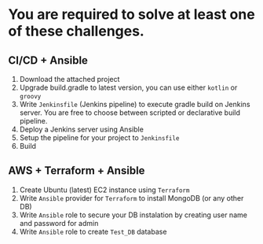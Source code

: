 # You are required to solve at least one of these challenges.

## CI/CD + Ansible

1. Download the attached project
1. Upgrade build.gradle to latest version, you can use either `kotlin` or `groovy`
1. Write `Jenkinsfile` (Jenkins pipeline) to execute gradle build on Jenkins server. You are free to choose between scripted or declarative build pipeline.
1. Deploy a Jenkins server using Ansible
1. Setup the pipeline for your project to `Jenkinsfile`
1. Build

## AWS + Terraform + Ansible

1. Create Ubuntu (latest) EC2 instance using `Terraform`
1. Write `Ansible` provider for `Terraform` to install MongoDB (or any other DB)
1. Write `Ansible` role to secure your DB instalation by creating user name and password for admin
1. Write `Ansible` role to create `Test_DB` database
